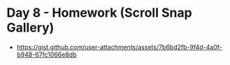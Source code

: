 # Day 8 - Homework (Scroll Snap Gallery)
 
- https://gist.github.com/user-attachments/assets/7b6bd2fb-9f4d-4a0f-b948-67fc1066e8db

 